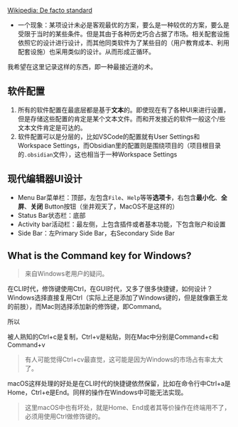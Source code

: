[Wikipedia: De facto standard](https://en.wikipedia.org/wiki/De_facto_standard)

+ 一个现象：某项设计未必是客观最优的方案，要么是一种较优的方案，要么是受限于当时的某些条件。但是其由于各种历史巧合占据了市场。相关配套设施依照它的设计进行设计，而其他同类软件为了某些目的（用户教育成本、利用配套设施）也采用类似的设计。从而形成正循环。

我希望在这里记录这样的东西，即一种最接近道的术。

## 软件配置

1. 所有的软件配置在最底层都是基于**文本**的。即使现在有了各种UI来进行设置，但是存储这些配置的肯定是某个文本文件。而和开发接近的软件一般这个/些文本文件肯定是可达的。
2. 软件配置可以是分层的，比如VSCode的配置就有User Settings和Workspace Settings，而Obsidian里的配置则是围绕项目的（项目根目录的`.obsidian`文件），这也相当于一种Workspace Settings

## 现代编辑器UI设计

+ Menu Bar菜单栏：顶部，左包含`File`、`Help`等等**选项卡**，右包含**最小化**、**全屏**、**关闭** Button按钮（坐井观天了，MacOS不是这样的）
+ Status Bar状态栏：底部
+ Activity bar活动栏：最左侧，上包含插件或者基本功能，下包含账户和设置
+ Side Bar：左Primary Side Bar，右Secondary Side Bar

## What is the Command key for Windows?
>来自Windows老用户的疑问。

在CLI时代，修饰键使用Ctrl，在GUI时代，又多了很多快捷键，如何设计？Windows选择直接复用Ctrl（实际上还是添加了Windows键的，但是就像霸王龙的前肢），而Mac则选择添加新的修饰键，即Command。

所以

被人熟知的Ctrl+c是复制，Ctrl+v是粘贴，则在Mac中分别是Command+c和Command+v
>有人可能觉得Ctrl+cv最直觉，这可能是因为Windows的市场占有率太大了。

macOS这样处理的好处是在CLI时代的快捷键依然保留，比如在命令行中Ctrl+a是Home，Ctrl+e是End。同样的操作在Windows中可能无法实现。
>这里macOS中也有坏处，就是Home、End或者其等价操作在终端用不了，必须用使用Ctrl做修饰键的。
